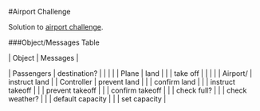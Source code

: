 #Airport Challenge

Solution to [airport challenge](https://github.com/makersacademy/airport_challenge).


###Object/Messages Table

| Object        | Messages         |

| Passengers    | destination?     |
|               |                  |
| Plane         | land             |
|               | take off         |
|               |                  |
| Airport/      | instruct land    |
| Controller    | prevent land     |
|               | confirm land     |
|               | instruct takeoff |
|               | prevent takeoff  |
|               | confirm takeoff  |
|               | check full?      |
|               | check weather?   |
|               | default capacity |
|               | set capacity     |
